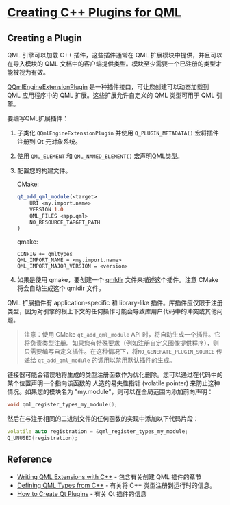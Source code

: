 # [Creating C++ Plugins for QML](https://doc.qt.io/qt-6/qtqml-modules-cppplugins.html)

## Creating a Plugin

QML 引擎可以加载 C++ 插件，这些插件通常在 QML 扩展模块中提供，并且可以在导入模块的 QML 文档中的客户端提供类型。模块至少需要一个已注册的类型才能被视为有效。

[QQmlEngineExtensionPlugin](https://doc.qt.io/qt-6/qqmlengineextensionplugin.html) 是一种插件接口，可让您创建可以动态加载到 QML 应用程序中的 QML 扩展。这些扩展允许自定义的 QML 类型可用于 QML 引擎。

要编写QML扩展插件：

1. 子类化 `QQmlEngineExtensionPlugin` 并使用 `Q_PLUGIN_METADATA()` 宏将插件注册到 Qt 元对象系统。

2. 使用 `QML_ELEMENT` 和 `QML_NAMED_ELEMENT()` 宏声明QML类型。

3. 配置您的构建文件。

   CMake:

   ```cmake
   qt_add_qml_module(<target>
       URI <my.import.name>
       VERSION 1.0
       QML_FILES <app.qml>
       NO_RESOURCE_TARGET_PATH
   )
   ```

   qmake:

   ```qmake
   CONFIG += qmltypes
   QML_IMPORT_NAME = <my.import.name>
   QML_IMPORT_MAJOR_VERSION = <version>
   ```

4. 如果是使用 qmake，要创建一个 [qmldir](https://doc.qt.io/qt-6/qtqml-modules-qmldir.html) 文件来描述这个插件。注意 CMake 将会自动生成这个 qmldir 文件。

QML 扩展插件有 application-specific 和 library-like 插件。库插件应仅限于注册类型，因为对引擎的根上下文的任何操作可能会导致库用户代码中的冲突或其他问题。

> 注意：使用 CMake `qt_add_qml_module` API 时，将自动生成一个插件。它将负责类型注册。如果您有特殊要求（例如注册自定义图像提供程序），则只需要编写自定义插件。在这种情况下，将`NO_GENERATE_PLUGIN_SOURCE` 传递给 `qt_add_qml_module` 的调用以禁用默认插件的生成。

链接器可能会错误地将生成的类型注册函数作为优化删除。您可以通过在代码中的某个位置声明一个指向该函数的 人造的易失性指针 (volatile pointer) 来防止这种情况。如果您的模块名为 "my.module"，则可以在全局范围内添加前向声明：

```c++
void qml_register_types_my_module();
```

然后在与注册相同的二进制文件的任何函数的实现中添加以下代码片段：

```c++
volatile auto registration = &qml_register_types_my_module;
Q_UNUSED(registration);
```

## Reference

- [Writing QML Extensions with C++](<./Writing QML Extensions with C++.md>) - 包含有关创建 QML 插件的章节
- [Defining QML Types from C++](<./Defining QML Types from C++.md>) - 有关将 C++ 类型注册到运行时的信息。
- [How to Create Qt Plugins](https://doc.qt.io/qt-6/plugins-howto.html) - 有关 Qt 插件的信息





<!-- 完成标志, 看不到, 请忽略! -->